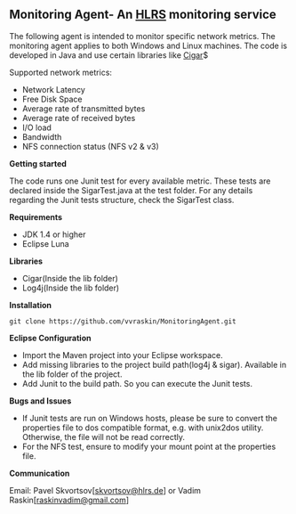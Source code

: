 **Monitoring Agent- An [HLRS](https://www.hlrs.de/) monitoring service**
------------------------------------------------
The following agent is intended to monitor specific network metrics. The monitoring agent applies to both Windows and Linux machines. The code is developed in Java and use certain libraries like [Cigar](https://github.com/hyperic/sigar)$

Supported network metrics:

 - Network Latency
 - Free Disk Space
 - Average rate of transmitted bytes
 - Average rate of received bytes
 - I/O load
 - Bandwidth
 - NFS connection status (NFS v2 & v3)

**Getting started**

The code runs one Junit test for every available metric. These tests are declared inside the SigarTest.java at the test folder.
For any details regarding the Junit tests structure, check the SigarTest class.

**Requirements**

 - JDK 1.4 or higher
 - Eclipse Luna

**Libraries**

 - Cigar(Inside the lib folder)
 - Log4j(Inside the lib folder)


**Installation**

    git clone https://github.com/vvraskin/MonitoringAgent.git

**Eclipse Configuration**

 - Import the Maven project into your Eclipse workspace.
 - Add missing libraries to the project build path(log4j & sigar). Available in the lib folder of the project.
 - Add Junit to the build path. So you can execute the Junit tests.

**Bugs and Issues**

 - If Junit tests are run on Windows  hosts, please be sure to convert the properties file to dos compatible format, e.g. with unix2dos utility. Otherwise,  the file will not be read correctly.
 - For the NFS test, ensure to modify your mount point at the properties file.

**Communication**

Email: Pavel Skvortsov[skvortsov@hlrs.de] or Vadim Raskin[raskinvadim@gmail.com]
